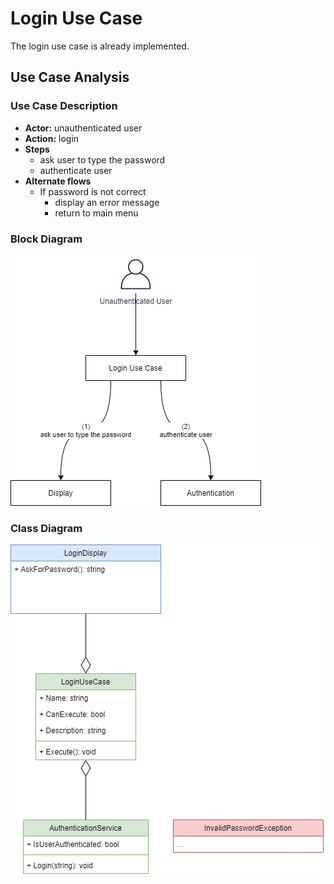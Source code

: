 # Login Use Case

The login use case is already implemented.

## Use Case Analysis

### Use Case Description

- **Actor:** unauthenticated user
- **Action:** login
- **Steps**
  - ask user to type the password
  - authenticate user
- **Alternate flows**
  - If password is not correct
    - display an error message
    - return to main menu

### Block Diagram

![Block Diagram](README.resources/login%20use%20case%20-%20block%20diagram.drawio.png)

### Class Diagram

![Class Diagram](README.resources/login%20use%20case%20-%20class%20diagram.drawio.png)
